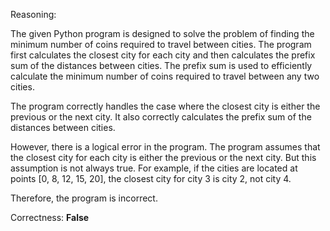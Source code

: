 Reasoning:

The given Python program is designed to solve the problem of finding the minimum number of coins required to travel between cities. The program first calculates the closest city for each city and then calculates the prefix sum of the distances between cities. The prefix sum is used to efficiently calculate the minimum number of coins required to travel between any two cities.

The program correctly handles the case where the closest city is either the previous or the next city. It also correctly calculates the prefix sum of the distances between cities.

However, there is a logical error in the program. The program assumes that the closest city for each city is either the previous or the next city. But this assumption is not always true. For example, if the cities are located at points [0, 8, 12, 15, 20], the closest city for city 3 is city 2, not city 4.

Therefore, the program is incorrect.

Correctness: **False**